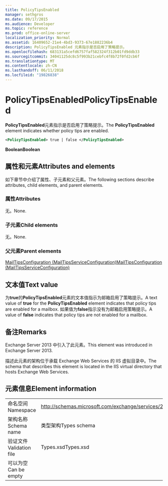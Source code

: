 ```yaml
---
title: PolicyTipsEnabled
manager: sethgros
ms.date: 09/17/2015
ms.audience: Developer
ms.topic: reference
ms.prod: office-online-server
localization_priority: Normal
ms.assetid: 16409652-21e4-4bd3-9373-67e1882236b4
description: PolicyTipsEnabled 元素指示是否启用了策略提示。
ms.openlocfilehash: 683131a5cefd6757faf582324f312b01fd9ddb33
ms.sourcegitcommit: 34041125dc8c5f993b21cebfc4f8b72f0fd2cb6f
ms.translationtype: MT
ms.contentlocale: zh-CN
ms.lasthandoff: 06/11/2018
ms.locfileid: "19826838"
---
```

# <a name="policytipsenabled"></a><span data-ttu-id="9b36f-103">PolicyTipsEnabled</span><span class="sxs-lookup"><span data-stu-id="9b36f-103">PolicyTipsEnabled</span></span>

<span data-ttu-id="9b36f-104">**PolicyTipsEnabled**元素指示是否启用了策略提示。</span><span class="sxs-lookup"><span data-stu-id="9b36f-104">The **PolicyTipsEnabled** element indicates whether policy tips are enabled.</span></span> 
  
```XML
<PolicyTipsEnabled> true | false </PolicyTipsEnabled>
```

 <span data-ttu-id="9b36f-105">**Boolean**</span><span class="sxs-lookup"><span data-stu-id="9b36f-105">**Boolean**</span></span>
## <a name="attributes-and-elements"></a><span data-ttu-id="9b36f-106">属性和元素</span><span class="sxs-lookup"><span data-stu-id="9b36f-106">Attributes and elements</span></span>

<span data-ttu-id="9b36f-107">如下章节中介绍了属性、子元素和父元素。</span><span class="sxs-lookup"><span data-stu-id="9b36f-107">The following sections describe attributes, child elements, and parent elements.</span></span>
  
### <a name="attributes"></a><span data-ttu-id="9b36f-108">属性</span><span class="sxs-lookup"><span data-stu-id="9b36f-108">Attributes</span></span>

<span data-ttu-id="9b36f-109">无。</span><span class="sxs-lookup"><span data-stu-id="9b36f-109">None.</span></span>
  
### <a name="child-elements"></a><span data-ttu-id="9b36f-110">子元素</span><span class="sxs-lookup"><span data-stu-id="9b36f-110">Child elements</span></span>

<span data-ttu-id="9b36f-111">无。</span><span class="sxs-lookup"><span data-stu-id="9b36f-111">None.</span></span>
  
### <a name="parent-elements"></a><span data-ttu-id="9b36f-112">父元素</span><span class="sxs-lookup"><span data-stu-id="9b36f-112">Parent elements</span></span>

[<span data-ttu-id="9b36f-113">MailTipsConfiguration (MailTipsServiceConfiguration)</span><span class="sxs-lookup"><span data-stu-id="9b36f-113">MailTipsConfiguration (MailTipsServiceConfiguration)</span></span>](mailtipsconfiguration-mailtipsserviceconfiguration.md)
  
## <a name="text-value"></a><span data-ttu-id="9b36f-114">文本值</span><span class="sxs-lookup"><span data-stu-id="9b36f-114">Text value</span></span>

<span data-ttu-id="9b36f-115">为**true**的**PolicyTipsEnabled**元素的文本值指示为邮箱启用了策略提示。</span><span class="sxs-lookup"><span data-stu-id="9b36f-115">A text value of **true** for the **PolicyTipsEnabled** element indicates that policy tips are enabled for a mailbox.</span></span> <span data-ttu-id="9b36f-116">如果值为**false**指示没有为邮箱启用策略提示。</span><span class="sxs-lookup"><span data-stu-id="9b36f-116">A value of **false** indicates that policy tips are not enabled for a mailbox.</span></span> 
  
## <a name="remarks"></a><span data-ttu-id="9b36f-117">备注</span><span class="sxs-lookup"><span data-stu-id="9b36f-117">Remarks</span></span>

<span data-ttu-id="9b36f-118">Exchange Server 2013 中引入了此元素。</span><span class="sxs-lookup"><span data-stu-id="9b36f-118">This element was introduced in Exchange Server 2013.</span></span>
  
<span data-ttu-id="9b36f-119">描述此元素的架构位于承载 Exchange Web Services 的 IIS 虚拟目录中。</span><span class="sxs-lookup"><span data-stu-id="9b36f-119">The schema that describes this element is located in the IIS virtual directory that hosts Exchange Web Services.</span></span>
  
## <a name="element-information"></a><span data-ttu-id="9b36f-120">元素信息</span><span class="sxs-lookup"><span data-stu-id="9b36f-120">Element information</span></span>

|||
|:-----|:-----|
|<span data-ttu-id="9b36f-121">命名空间</span><span class="sxs-lookup"><span data-stu-id="9b36f-121">Namespace</span></span>  <br/> |http://schemas.microsoft.com/exchange/services/2006/types  <br/> |
|<span data-ttu-id="9b36f-122">架构名称</span><span class="sxs-lookup"><span data-stu-id="9b36f-122">Schema name</span></span>  <br/> |<span data-ttu-id="9b36f-123">类型架构</span><span class="sxs-lookup"><span data-stu-id="9b36f-123">Types schema</span></span>  <br/> |
|<span data-ttu-id="9b36f-124">验证文件</span><span class="sxs-lookup"><span data-stu-id="9b36f-124">Validation file</span></span>  <br/> |<span data-ttu-id="9b36f-125">Types.xsd</span><span class="sxs-lookup"><span data-stu-id="9b36f-125">Types.xsd</span></span>  <br/> |
|<span data-ttu-id="9b36f-126">可以为空</span><span class="sxs-lookup"><span data-stu-id="9b36f-126">Can be empty</span></span>  <br/> ||
   

